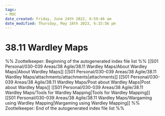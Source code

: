 ```yaml
---
tags: 
- MOC
date_created: Friday, June 24th 2022, 6:59:46 am
date_modified: Thursday, May 18th 2023, 6:15:56 pm
---
```

# 38.11 Wardley Maps



%% Zoottelkeeper: Beginning of the autogenerated index file list  %%
 [[S01 Personal/030-039 Areas/38 Agile/38.11 Wardley Maps/About Wardley Maps|About Wardley Maps]]
 [[S01 Personal/030-039 Areas/38 Agile/38.11 Wardley Maps/attachments/attachments|attachments]]
 [[S01 Personal/030-039 Areas/38 Agile/38.11 Wardley Maps/Post about Wardley Maps|Post about Wardley Maps]]
 [[S01 Personal/030-039 Areas/38 Agile/38.11 Wardley Maps/Tools for Wardley Mapping|Tools for Wardley Mapping]]
 [[S01 Personal/030-039 Areas/38 Agile/38.11 Wardley Maps/Wargaming using Wardley Mapping|Wargaming using Wardley Mapping]]
%% Zoottelkeeper: End of the autogenerated index file list  %%

